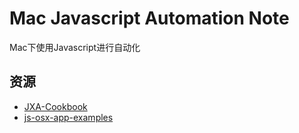 # Mac Javascript Automation Note

Mac下使用Javascript进行自动化

## 资源

* [JXA-Cookbook](https://github.com/dtinth/JXA-Cookbook)
* [js-osx-app-examples](https://github.com/tylergaw/js-osx-app-examples)
